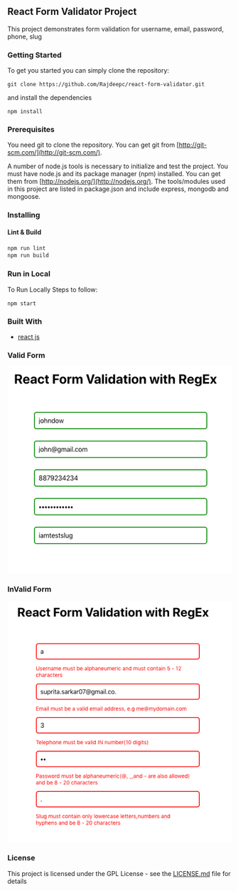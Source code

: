 ## React Form Validator Project

This project demonstrates form validation for username, email, password, phone, slug

### Getting Started
To get you started you can simply clone the repository:

```
git clone https://github.com/Rajdeepc/react-form-validator.git
```
and install the dependencies
```
npm install
```

### Prerequisites
You need git to clone the repository. You can get git from
[http://git-scm.com/](http://git-scm.com/).

A number of node.js tools is necessary to initialize and test the project. You must have node.js and its package manager (npm) installed. You can get them from  [http://nodejs.org/](http://nodejs.org/). The tools/modules used in this project are listed in package.json and include express, mongodb and mongoose.


### Installing

#### Lint & Build

```sh
npm run lint
npm run build
```

### Run in Local

To Run Locally Steps to follow:

``` 
npm start

```

### Built With

* [react js](https://github.com/facebook/react)


### Valid Form

![valid](valid.png)

### InValid Form

![invalid](validfailed.png)


### License

This project is licensed under the GPL License - see the [LICENSE.md](LICENSE.md) file for details
